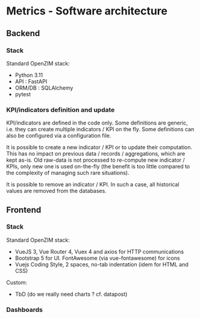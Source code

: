 Metrics - Software architecture
=======
## Backend

### Stack

Standard OpenZIM stack:
- Python 3.11
- API : FastAPI
- ORM/DB : SQLAlchemy
- pytest

### KPI/indicators definition and update

KPI/indicators are defined in the code only. Some definitions are generic, i.e. they can create multiple indicators / KPI on the fly. Some definitions can also be configured via a configuration file.

It is possible to create a new indicator / KPI or to update their computation. This has no impact on previous data / records / aggregations, which are kept as-is. Old raw-data is not processed to re-compute new indicator / KPIs, only new one is used on-the-fly (the benefit is too little compared to the complexity of managing such rare situations). 

It is possible to remove an indicator / KPI. In such a case, all historical values are removed from the databases.

## Frontend
### Stack

Standard OpenZIM stack:
- VueJS 3, Vue Router 4, Vuex 4 and axios for HTTP communications
- Bootstrap 5 for UI. FontAwesome (via vue-fontawesome) for icons
- Vuejs Coding Style, 2 spaces, no-tab indentation (idem for HTML and CSS)

Custom:
- TbD (do we really need charts ? cf. datapost)

### Dashboards
